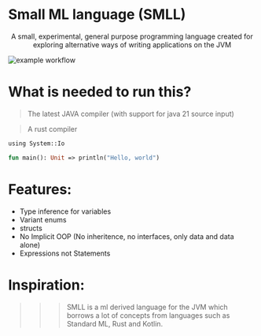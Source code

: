 
# Small ML language (SMLL) 

<div align="center"> 
    <p> A small, experimental, general purpose programming language created for exploring alternative ways of writing applications on the JVM </p>
</div>

![example workflow](https://github.com/hexaredecimal/ML/actions/workflows/rust.yml/badge.svg)

# What is needed to run this?
> The latest JAVA compiler (with support for java 21 source input)

> A rust compiler


```ml
using System::Io

fun main(): Unit => println("Hello, world")
```


# Features:
- Type inference for variables
- Variant enums
- structs 
- No Implicit OOP (No inheritence, no interfaces, only data and data alone)
- Expressions not Statements


# Inspiration:

>>> SMLL is a ml derived language for the JVM which borrows a lot of concepts from languages such as 
Standard ML, Rust and Kotlin. 


